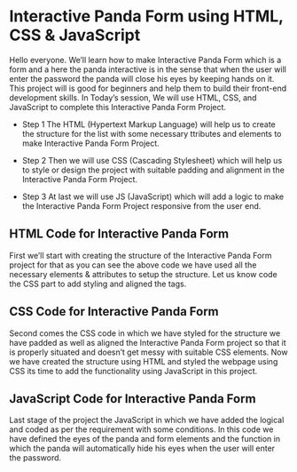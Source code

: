 # Interactive Panda Form using HTML, CSS & JavaScript

Hello everyone. We’ll learn how to make Interactive Panda Form which is a form and a here the panda interactive is in the sense that when the user will enter the password the panda will close his eyes by keeping hands on it. This project will is good for beginners and help them to build their front-end development skills. In Today’s session, We will use HTML, CSS, and JavaScript to complete this Interactive Panda Form Project.

* Step 1
The HTML (Hypertext Markup Language) will help us to create the structure for the list with some necessary 
ttributes and elements to make Interactive Panda Form Project.

* Step 2
Then we will use CSS (Cascading Stylesheet) which will help us to style or design the project with suitable padding and alignment in the Interactive Panda Form Project.

* Step 3
At last we will use JS (JavaScript) which will add a logic to make the Interactive Panda Form Project responsive from the user end.

## HTML Code for Interactive Panda Form
First we’ll start with creating the structure of the Interactive Panda Form project for that as you can see the above code we have used all the necessary elements & attributes to setup the structure. Let us know code the CSS part to add styling and aligned the tags.

## CSS Code for Interactive Panda Form
Second comes the CSS code in which we have styled for the structure we have padded as well as aligned the Interactive Panda Form project so that it is properly situated and doesn’t get messy with suitable CSS elements. Now we have created the structure using HTML and styled the webpage using CSS its time to add the functionality using JavaScript in this project.

## JavaScript Code for Interactive Panda Form
Last stage of the project the JavaScript in which we have added the logical and coded as per the requirement with some conditions. In this code we have defined the eyes of the panda and form elements and the function in which the panda will automatically hide his eyes when the user will enter the password.


